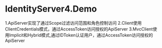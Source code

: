 # IdentityServer4.Demo

1.ApiServer实现了通过Scope过滤访问范围和角色控制访问
2.Client使用ClientCredentials模式，通过AccessToken访问授权的ApiServer
3.MvcClient使用Implicit和Hybrid模式,通过IDToken认证用户，通过AccessToken访问授权的ApiServer
